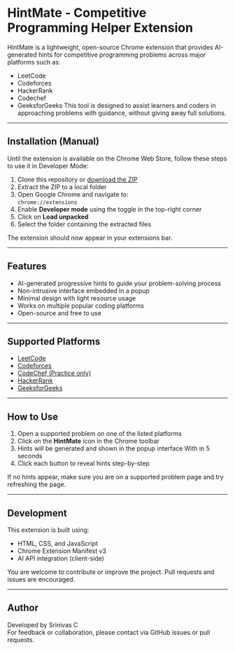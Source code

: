# HintMate - Competitive Programming Helper Extension

HintMate is a lightweight, open-source Chrome extension that provides AI-generated hints for competitive programming problems across major platforms such as:
- LeetCode
- Codeforces
- HackerRank
- Codechef
- GeeksforGeeks
This tool is designed to assist learners and coders in approaching problems with guidance, without giving away full solutions.

---

## Installation (Manual)

Until the extension is available on the Chrome Web Store, follow these steps to use it in Developer Mode:

1. Clone this repository or [download the ZIP](https://github.com/Srinivasc16/HintMate/archive/refs/heads/main.zip)
2. Extract the ZIP to a local folder
3. Open Google Chrome and navigate to:  
   `chrome://extensions`
4. Enable **Developer mode** using the toggle in the top-right corner
5. Click on **Load unpacked**
6. Select the folder containing the extracted files

The extension should now appear in your extensions bar.

---

## Features

- AI-generated progressive hints to guide your problem-solving process
- Non-intrusive interface embedded in a popup
- Minimal design with light resource usage
- Works on multiple popular coding platforms
- Open-source and free to use

---

## Supported Platforms

- [LeetCode](https://leetcode.com)
- [Codeforces](https://codeforces.com)
- [CodeChef (Practice only)](https://www.codechef.com/practice)
- [HackerRank](https://www.hackerrank.com)
- [GeeksforGeeks](https://www.geeksforgeeks.org/)

---

## How to Use

1. Open a supported problem on one of the listed platforms
2. Click on the **HintMate** icon in the Chrome toolbar 
3. Hints will be generated and shown in the popup interface With in 5 seconds
4. Click each button to reveal hints step-by-step

If no hints appear, make sure you are on a supported problem page and try refreshing the page.

---

## Development

This extension is built using:

- HTML, CSS, and JavaScript
- Chrome Extension Manifest v3
- AI API integration (client-side)

You are welcome to contribute or improve the project. Pull requests and issues are encouraged.

---

## Author

Developed by Srinivas C  
For feedback or collaboration, please contact via GitHub issues or pull requests.
